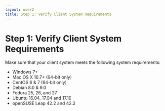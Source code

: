 ```yaml
---
layout: user2
title: Step 1: Verify Client System Requirements
---
```


# Step 1: Verify Client System Requirements
Make sure that your client system meets the following system requirements:
* Windows 7+
* Mac OS X 10.7+ (64-bit only)
* CentOS 6 & 7 (64-bit only)
* Debian 8.0 & 9.0        
* Fedora 25, 26, and 27
* Ubuntu 16.04, 17.04 and 17.10
* openSUSE Leap 42.2 and 42.3
